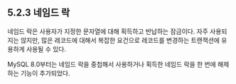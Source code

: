 ## 5.2.3 네임드 락
네임드 락은 사용자가 지정한 문자열에 대해 획득하고 반납하는 잠금이다. 자주 사용되지는 않지만, 많은 레코드에 대해서 복잡한 요건으로 레코드를 변경하는 트랜잭션에 유용하게 사용될 수 있다.

MySQL 8.0부터는 네임드 락을 중첩해서 사용하거나 획득한 네임드 락을 한 번에 해제하는 기능이 추가되었다.